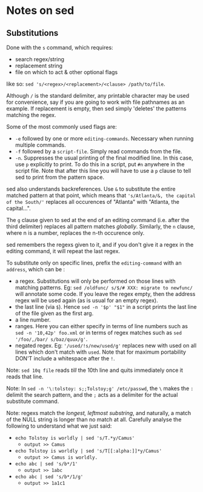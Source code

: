 # Notes on sed

## Substitutions

Done with the `s` command, which requires:

- search regex/string
- replacement string
- file on which to act & other optional flags

like so: `sed 's/<regex>/<replacement>/<clause> /path/to/file`. 

Although `/` is the standard delimiter, any printable character may be used for convenience, say if you are going to work with file pathnames as an example. If replacement is empty, then sed simply 'deletes' the patterns matching the regex.

Some of the most commonly used flags are:

- `-e` followed by one or more `editing-commands`. Necessary when running multiple commands.
- `-f` followed by a `script-file`. Simply read commands from the file.
- `-n`.	Suppresses the usual printing of the final modified line. In this case, use `p` explicitly to print. To do this in a script, put `#n` anywhere in the script file. Note that after this line you will have to use a `p` clause to tell sed to print from the pattern space.

sed also understands backreferences. Use `&` to substitute the entire matched pattern at that point, which means that `'s/Atlanta/&, the capital of the South/'` replaces all occurences of "Atlanta" with "Atlanta, the capital...".

The `g` clause given to sed at the end of an editing command (i.e. after the third delimiter) replaces all pattern matches _globally_. Similarly, the `n` clause, where n is a number, replaces the n-th occurence only. 

sed remembers the regexs given to it, and if you don't give it a regex in the editing command, it will repeat the last regex.

To substitute only on specific lines, prefix the `editing-command` with an `address`, which can be :

- a regex. Substitutions will only be performed on those lines with matching patterns. Eg: `sed /oldfunc/ s/$/# XXX: migrate to newfunc/` will annotate some code. If you leave the regex empty, then the address regex will be used again (as is usual for an empty regex).
- the last line (via `$`). Hence `sed -n '$p' "$1"` in a script prints the last line of the file given as the first arg.
- a line number.
- ranges. Here you can either specify in terms of line numbers such as `sed -n '10,42p' foo.xml` or in terms of regex matches such as `sed '/foo/,/bar/ s/baz/quux/g'`.
- negated regex. Eg: `'/used/!s/new/used/g'` replaces new with used on all lines which don't match with `used`. Note that for maximum portability DON'T include a whitespace after the `!`.

Note: `sed 10q file` reads _till_ the 10th line and quits immediately once it reads that line.

Note: In `sed -n '\:tolstoy: s;;Tolstoy;g' /etc/passwd`, the `\` makes the `:` delimit the search pattern, and the `;` acts as a delimiter for the actual substitute command.

Note: regexs match the _longest, leftmost substring_, and naturally, a match of the NULL string is longer than no match at all. Carefully analyse the following to understand what we just said:

- `echo Tolstoy is worldly | sed 's/T.*y/Camus'`
	- `output >> Camus`
- `echo Tolstoy is worldly | sed 's/T[[:alpha:]]*y/Camus'`
	- `output >> Camus is worldly.`
- `echo abc | sed 's/b*/1'`
	- `output >> 1abc`
- `echo abc | sed 's/b*/1/g'`
	- `output >> 1a1c1`

